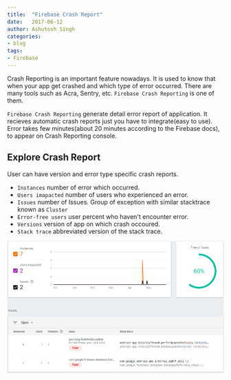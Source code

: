 ```yaml
---
title:  "Firebase Crash Report"
date:   2017-06-12
author: Ashutosh Singh
categories:
- blog
tags:
- Firebase
---
```


Crash Reporting is an important feature nowadays. It is used to know that when your app get crashed and which type of error occurred. There are many tools such as Acra, Sentry, etc. `Firebase Crash Reporting` is one of them.

`Firebase Crash Reporting` generate detail error report of application. It recieves automatic crash reports just you have to integrate(easy to use). Error takes few minutes(about 20 minutes according to the Firebase docs), to appear on Crash Reporting console.

## Explore Crash Report

User can have version and error type specific crash reports.

* `Instances` number of error which occurred.
* `Users imapacted` number of users who experienced an error.
* `Issues` number of Issues. Group of exception with similar stacktrace known as `Cluster`
* `Error-free users` user percent who haven't encounter error.
* `Versions` version of app on which crash occoured.
* `Stack trace` abbreviated version of the stack trace.

<img src="/static/firebase_crash_report.png" alt="Drawing" style="width: 600px;"/>
